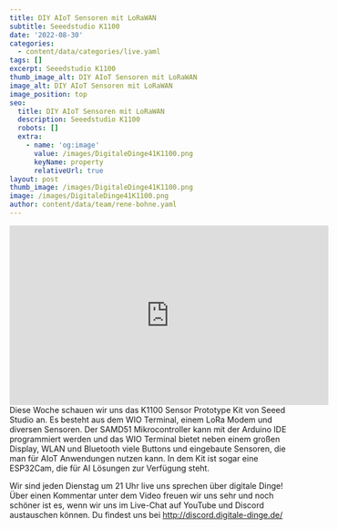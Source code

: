 ```yaml
---
title: DIY AIoT Sensoren mit LoRaWAN
subtitle: Seeedstudio K1100
date: '2022-08-30'
categories:
  - content/data/categories/live.yaml
tags: []
excerpt: Seeedstudio K1100
thumb_image_alt: DIY AIoT Sensoren mit LoRaWAN
image_alt: DIY AIoT Sensoren mit LoRaWAN
image_position: top
seo:
  title: DIY AIoT Sensoren mit LoRaWAN
  description: Seeedstudio K1100
  robots: []
  extra:
    - name: 'og:image'
      value: /images/DigitaleDinge41K1100.png
      keyName: property
      relativeUrl: true
layout: post
thumb_image: /images/DigitaleDinge41K1100.png
image: /images/DigitaleDinge41K1100.png
author: content/data/team/rene-bohne.yaml
---
```

<iframe width="560" height="315"
src="https://www.youtube.com/embed/Pp3NxWdI6jQ?modestbranding=1"
frameborder="0" allow="accelerometer; autoplay; encrypted-media;
gyroscope; picture-in-picture" allowfullscreen>\\\</iframe>
Diese Woche schauen wir uns das K1100 Sensor Prototype Kit von Seeed Studio an. Es besteht aus dem WIO Terminal, einem LoRa Modem und diversen Sensoren. Der SAMD51 Mikrocontroller kann mit der Arduino IDE programmiert werden und das WIO Terminal bietet neben einem großen Display, WLAN und Bluetooth viele Buttons und eingebaute Sensoren, die man für AIoT Anwendungen nutzen kann. In dem Kit ist sogar eine ESP32Cam, die für AI Lösungen zur Verfügung steht.

Wir sind jeden Dienstag um 21 Uhr live uns sprechen über digitale Dinge! Über einen Kommentar unter dem Video freuen wir uns sehr und noch schöner ist es, wenn wir uns im Live-Chat auf YouTube und Discord austauschen können. Du findest uns bei http://discord.digitale-dinge.de/
